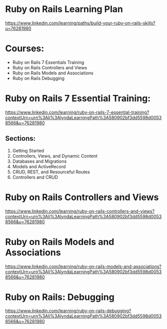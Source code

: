# Ruby on Rails Learning Plan
https://www.linkedin.com/learning/paths/build-your-ruby-on-rails-skills?u=76281980

# Courses:
- Ruby on Rails 7 Essentials Training
- Ruby on Rails Controllers and Views
- Ruby on Rails Models and Associations
- Ruby on Rails Debugging

# Ruby on Rails 7 Essential Training:
https://www.linkedin.com/learning/ruby-on-rails-7-essential-training?contextUrn=urn%3Ali%3AlyndaLearningPath%3A580902bf3dd5598d00538566&u=76281980

## Sections:
1. Getting Started
2. Controllers, Views, and Dynamic Content
3. Databases and Migrations
4. Models and ActiveRecord
5. CRUD, REST, and Resourceful Routes
6. Controllers and CRUD

# Ruby on Rails Controllers and Views
https://www.linkedin.com/learning/ruby-on-rails-controllers-and-views?contextUrn=urn%3Ali%3AlyndaLearningPath%3A580902bf3dd5598d00538566&u=76281980

# Ruby on Rails Models and Associations
https://www.linkedin.com/learning/ruby-on-rails-models-and-associations?contextUrn=urn%3Ali%3AlyndaLearningPath%3A580902bf3dd5598d00538566&u=76281980

# Ruby on Rails: Debugging
https://www.linkedin.com/learning/ruby-on-rails-debugging?contextUrn=urn%3Ali%3AlyndaLearningPath%3A580902bf3dd5598d00538566&u=76281980
